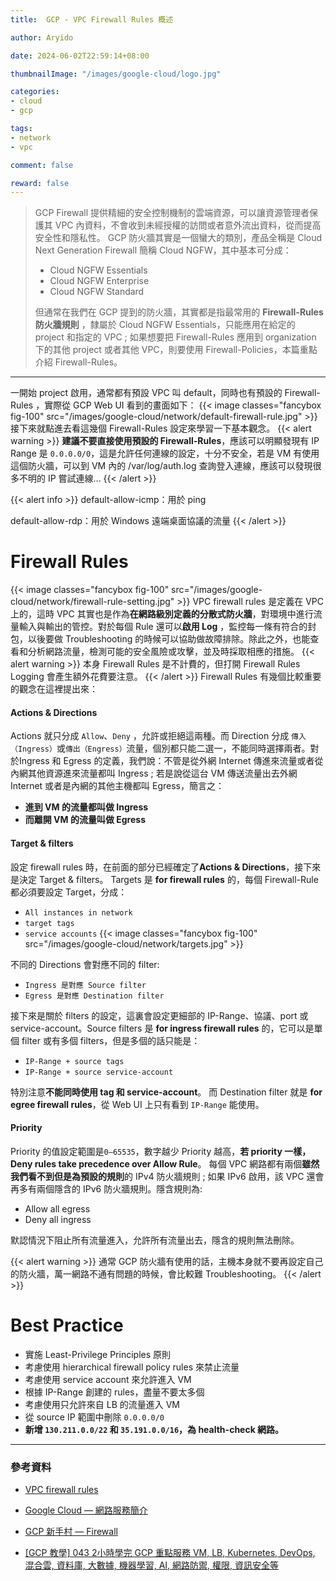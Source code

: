 ```yaml
---
title:  GCP - VPC Firewall Rules 概述

author: Aryido

date: 2024-06-02T22:59:14+08:00

thumbnailImage: "/images/google-cloud/logo.jpg"

categories:
- cloud
- gcp

tags:
- network
- vpc

comment: false

reward: false
---
```

<!--BODY-->
> GCP Firewall 提供精細的安全控制機制的雲端資源，可以讓資源管理者保護其 VPC 內資料，不會收到未經授權的訪問或者意外流出資料，從而提高安全性和隱私性。 GCP 防火牆其實是一個蠻大的類別，產品全稱是 Cloud Next Generation Firewall 簡稱 Cloud NGFW，其中基本可分成：
> - Cloud NGFW Essentials
> - Cloud NGFW Enterprise
> - Cloud NGFW Standard
>
> 但通常在我們在 GCP 提到的防火牆，其實都是指最常用的 **Firewall-Rules 防火牆規則** ，隸屬於 Cloud NGFW Essentials，只能應用在給定的 project 和指定的 VPC ; 如果想要把 Firewall-Rules 應用到 organization 下的其他 project 或者其他 VPC，則要使用 Firewall-Policies，本篇重點介紹 Firewall-Rules。
<!--more-->

---

一開始 project 啟用，通常都有預設 VPC 叫 default，同時也有預設的 Firewall-Rules ，實際從 GCP Web UI 看到的畫面如下：
{{< image classes="fancybox fig-100" src="/images/google-cloud/network/default-firewall-rule.jpg" >}}
接下來就點進去看這幾個 Firewall-Rules 設定來學習一下基本觀念。
{{< alert warning >}}
**建議不要直接使用預設的 Firewall-Rules**，應該可以明顯發現有 IP Range 是 `0.0.0.0/0`，這是允許任何連線的設定，十分不安全，若是 VM 有使用這個防火牆，可以到 VM 內的 /var/log/auth.log 查詢登入連線，應該可以發現很多不明的 IP 嘗試連線...
{{< /alert >}}

{{< alert info >}}
default-allow-icmp：用於 ping

default-allow-rdp：用於 Windows 遠端桌面協議的流量
{{< /alert >}}

# Firewall Rules
{{< image classes="fancybox fig-100" src="/images/google-cloud/network/firewall-rule-setting.jpg" >}}
VPC firewall rules 是定義在 VPC 上的，這時 VPC 其實也是作為**在網路級別定義的分散式防火牆**，對環境中進行流量輸入與輸出的管控。對於每個 Rule 還可以**啟用 Log** ，監控每一條有符合的封包，以後要做 Troubleshooting 的時候可以協助做故障排除。除此之外，也能查看和分析網路流量，檢測可能的安全風險或攻擊，並及時採取相應的措施。
{{< alert warning >}}
本身 Firewall Rules 是不計費的，但打開 Firewall Rules Logging 會產生額外花費要注意。
{{< /alert >}}
Firewall Rules 有幾個比較重要的觀念在這裡提出來：

#### Actions & Directions 
Actions 就只分成 `Allow`、`Deny` ，允許或拒絕這兩種。而 Direction 分成 `傳入（Ingress）`或`傳出（Engress）`流量，個別都只能二選一，不能同時選擇兩者。對於Ingress 和 Egress 的定義，我們說：不管是從外網 Internet 傳進來流量或者從內網其他資源進來流量都叫 Ingress ; 若是說從這台 VM 傳送流量出去外網 Internet 或者是內網的其他主機都叫 Egress，簡言之：
- **進到 VM 的流量都叫做 Ingress**
- **而離開 VM 的流量叫做 Egress** 

#### Target & filters
設定  firewall rules 時，在前面的部分已經確定了**Actions & Directions**，接下來是決定  Target & filters。 Targets 是 **for firewall rules** 的，每個 Firewall-Rule 都必須要設定 Target，分成： 
- `All instances in network`
- `target tags`
- `service accounts`
{{< image classes="fancybox fig-100" src="/images/google-cloud/network/targets.jpg" >}}

不同的 Directions 會對應不同的 filter:
- `Ingress 是對應 Source filter` 
- `Egress 是對應 Destination filter`

接下來是關於 filters 的設定，這裏會設定更細部的 IP-Range、協議、port 或 service-account。Source filters 是 **for ingress firewall rules** 的，它可以是單個 filter 或有多個 filters，但是多個的話只能是：
-  `IP-Range + source tags`
-  `IP-Range + source service-account`

特別注意**不能同時使用 tag 和 service-account**。 而 Destination filter 就是 **for egree firewall rules**，從 Web UI 上只有看到 `IP-Range` 能使用。

#### Priority
Priority 的值設定範圍是`0–65535`，數字越少 Priority 越高，**若 priority 一樣， Deny rules take precedence over Allow Rule**。 每個 VPC 網路都有兩個**雖然我們看不到但是為預設的規則**的 IPv4 防火牆規則 ; 如果 IPv6 啟用，該 VPC 還會再多有兩個隱含的 IPv6 防火牆規則。隱含規則為:
- Allow all egress
- Deny all ingress

默認情況下阻止所有流量進入，允許所有流量出去，隱含的規則無法刪除。

{{< alert warning >}}
通常 GCP 防火牆有使用的話，主機本身就不要再設定自己的防火牆，萬一網路不通有問題的時候，會比較難 Troubleshooting。
{{< /alert >}}

# Best Practice
- 實施 Least-Privilege Principles 原則
- 考慮使用  hierarchical firewall policy rules 來禁止流量
- 考慮使用 service account 來允許進入 VM 
- 根據 IP-Range 創建的 rules，盡量不要太多個
- 考慮使用只允許來自 LB 的流量進入 VM
- 從 source IP 範圍中刪除 `0.0.0.0/0`
- **新增 `130.211.0.0/22` 和 `35.191.0.0/16`，為 health-check 網路。**


---

### 參考資料

- [VPC firewall rules](https://cloud.google.com/firewall/docs/firewalls)

- [Google Cloud — 網路服務簡介](https://jason-kao-blog.medium.com/google-cloud-%E7%B6%B2%E8%B7%AF%E6%9C%8D%E5%8B%99%E7%B0%A1%E4%BB%8B-d6b74c178714)

- [GCP 新手村 — Firewall](https://medium.com/@kellenjohn175/explanation-gcp-%E6%96%B0%E6%89%8B%E6%9D%91-firewall-39cd71353b1)


- [[GCP 教學] 043 2小時學完 GCP 重點服務 VM, LB, Kubernetes, DevOps, 混合雲, 資料庫, 大數據, 機器學習, AI, 網路防禦, 權限, 資訊安全等](https://www.youtube.com/watch?v=hQE14DX4LHQ&t=134s)

